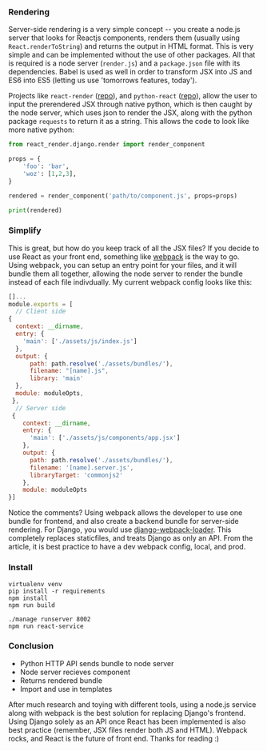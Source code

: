 ### Rendering
Server-side rendering is a very simple concept -- you create a node.js server that looks for Reactjs components, renders them (usually using ```React.renderToString```) and returns the output in HTML format. This is very simple and can be implemented without the use of other packages. All that is required is a node server (```render.js```) and a ```package.json``` file with its dependencies. Babel is used as well in order to transform JSX into JS and ES6 into ES5 (letting us use 'tomorrows features, today').

Projects like ```react-render``` ([repo](https://github.com/mic159/react-render/)), and ```python-react``` ([repo](https://github.com/markfinger/python-react)), allow the user to input the prerendered JSX through native python, which is then caught by the node server, which uses json to render the JSX, along with the python package ```requests``` to return it as a string. This allows the code to look like more native python:

```Python
from react_render.django.render import render_component

props = {
    'foo': 'bar',
    'woz': [1,2,3],
}

rendered = render_component('path/to/component.js', props=props)

print(rendered)
```

### Simplify

This is great, but how do you keep track of all the JSX files? If you decide to use React as your front end, something like [webpack](https://webpack.github.io/) is the way to go. Using webpack, you can setup an entry point for your files, and it will bundle them all together, allowing the node server to render the bundle instead of each file indivdually. My current webpack config looks like this:

```Javascript
[]...
module.exports = [
  // Client side
{
  context: __dirname,
  entry: {
    'main': ['./assets/js/index.js']
  },
  output: {
      path: path.resolve('./assets/bundles/'),
      filename: "[name].js",
      library: 'main'
  },
  module: moduleOpts,
 },
  // Server side
 {
    context: __dirname,
    entry: {
      'main': ['./assets/js/components/app.jsx']
    },
    output: {
      path: path.resolve('./assets/bundles/'),
      filename: '[name].server.js',
      libraryTarget: 'commonjs2'
    },
    module: moduleOpts
}]
```

Notice the comments? Using webpack allows the developer to use one bundle for frontend, and also create a backend bundle for server-side rendering. For Django, you would use [django-webpack-loader](https://github.com/owais/django-webpack-loader). This completely replaces staticfiles, and treats Django as only an API. From the article, it is best practice to have a dev webpack config, local, and prod.

### Install

```
virtualenv venv
pip install -r requirements
npm install
npm run build

./manage runserver 8002
npm run react-service
```

### Conclusion
- Python HTTP API sends bundle to node server
- Node server recieves component
- Returns rendered bundle
- Import and use in templates

After much research and toying with different tools, using a node.js service along with webpack is the best solution for replacing Django's frontend. Using Django solely as an API once React has been implemented is also best practice (remember, JSX files render both JS and HTML). Webpack rocks, and React is the future of front end. Thanks for reading :)

